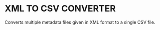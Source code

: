 # XML TO CSV CONVERTER

Converts multiple metadata files given in XML format to a single CSV file.





